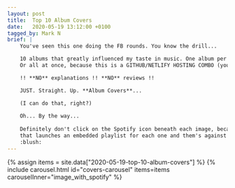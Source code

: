 ```yaml
---
layout: post
title:  Top 10 Album Covers
date:   2020-05-19 13:12:00 +0100
tagged_by: Mark N
brief: |
    You've seen this one doing the FB rounds. You know the drill...

    10 albums that greatly influenced my taste in music. One album per day for ten consecutive days.
    Or all at once, because this is a GITHUB/NETLIFY HOSTING COMBO (you don't own us Zuckerberg).

    !! **NO** explanations !! **NO** reviews !!

    JUST. Straight. Up. **Album Covers**...

    (I can do that, right?)
    
    Oh... By the way...
    
    Definitely don't click on the Spotify icon beneath each image, because
    that launches an embedded playlist for each one and them's against the rules...
    :blush:
---
```

{% assign items = site.data["2020-05-19-top-10-album-covers"] %}
{% include carousel.html id="covers-carousel" items=items carouselInner="image_with_spotify" %}
